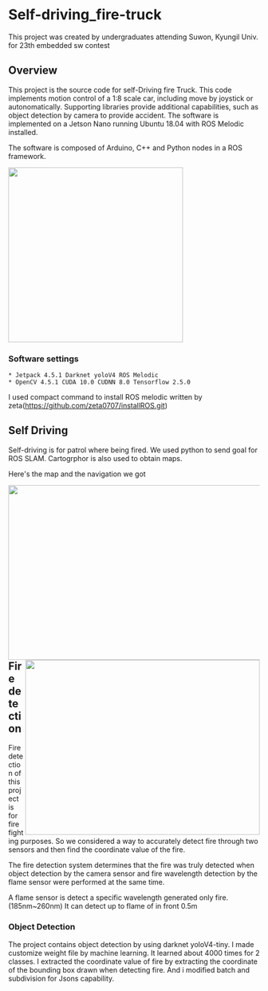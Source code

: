 # Self-driving_fire-truck

This project was created by undergraduates attending Suwon, Kyungil Univ. for 23th embedded sw contest

## Overview
This project is the source code for self-Driving fire Truck. This code implements motion control of a 1:8 scale car, including move by joystick or autonomatically. Supporting libraries provide additional capabilities, such as object detection by camera to provide accident. The software is implemented on a Jetson Nano running Ubuntu 18.04 with ROS Melodic installed.

The software is composed of Arduino, C++ and Python nodes in a ROS framework.

  <img src = https://user-images.githubusercontent.com/65767592/234626692-46028ea9-1cc3-433e-b677-3cb65b43b86f.PNG  height="350" >

                                         
### Software settings
```
* Jetpack 4.5.1 Darknet yoloV4 ROS Melodic
* OpenCV 4.5.1 CUDA 10.0 CUDNN 8.0 Tensorflow 2.5.0
```
I used compact command to install ROS melodic written by zeta(https://github.com/zeta0707/installROS.git)


## Self Driving

Self-driving is for patrol where being fired. We used python to send goal for ROS SLAM. Cartogrphor is also used to obtain maps.

Here's the map and the navigation we got

<img src = https://user-images.githubusercontent.com/65767592/235427299-fb32638c-17a3-4ed7-bec6-ed2805b5473b.gif  width="520" height="350"  align="left">
<img src = https://user-images.githubusercontent.com/65767592/235427736-1006aaee-7dc9-47ca-af52-d081794774f0.jpg   width="470" height="350" align="right">


## Fire detection

Fire detection of this project is for fire fighting purposes. So we considered a way to accurately detect fire through two sensors and then find the coordinate value of the fire.

The fire detection system determines that the fire was truly detected when object detection by the camera sensor and fire wavelength detection by the flame sensor were performed at the same time.

A flame sensor is detect a specific wavelength generated only fire.(185nm~260nm) It can detect up to flame of in front 0.5m

### Object Detection

The project contains object detection by using darknet yoloV4-tiny. 
I made customize weight file by machine learning. 
It learned about 4000 times for 2 classes. 
I extracted the coordinate value of fire by extracting the coordinate of the bounding box drawn when detecting fire.
And i modified batch and subdivision for Jsons capability.







